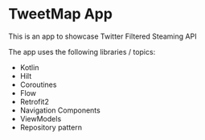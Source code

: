 
  <h1>TweetMap App</a></h1>
<p>This is an app to showcase Twitter Filtered Steaming API</p>
<p>The app uses the following libraries / topics:</p>
<ul>
	<li>Kotlin</li>
  <li>Hilt</li>
	<li>Coroutines</li>
  <li>Flow</li>
	<li>Retrofit2</li>
  <li>Navigation Components</li>
	<li>ViewModels</li>
	<li>Repository pattern</li>

